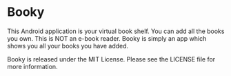 # Booky

This Android application is your virtual book shelf.
You can add all the books you own. This is NOT an e-book reader.
Booky is simply an app which shows you all your books you have added.

Booky is released under the MIT License. Please see the LICENSE file for more information.
